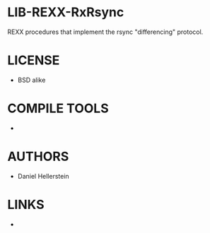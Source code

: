 LIB-REXX-RxRsync
================

REXX procedures that implement the rsync "differencing" protocol.

LICENSE
===============
* BSD alike

COMPILE TOOLS
===============
* 
 
AUTHORS
===============
* Daniel Hellerstein

LINKS
===============
* 
